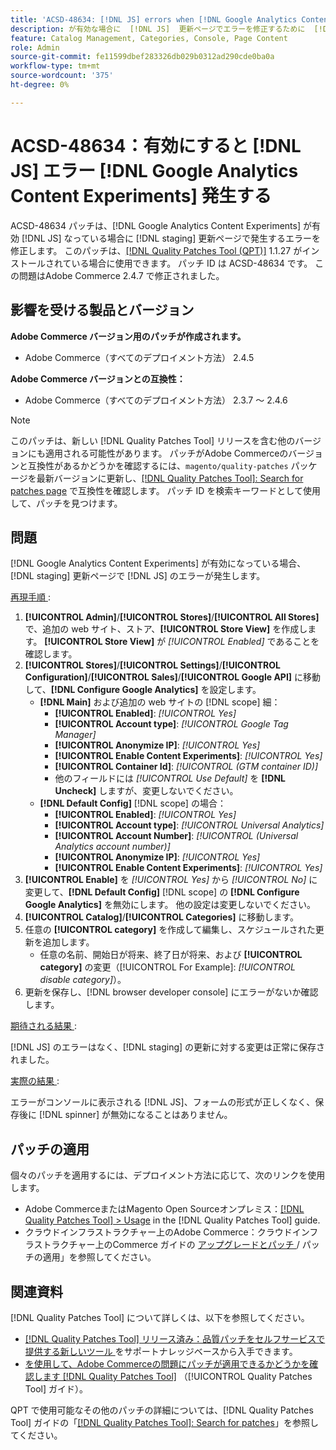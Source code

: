 ```yaml
---
title: 'ACSD-48634: [!DNL JS] errors when [!DNL Google Analytics Content Experiments] enabled'
description: が有効な場合に  [!DNL JS]  更新ページでエラーを修正するために  [!DNL staging] ACSD-48634 パッチ  [!DNL Google Analytics Content Experiments]  適用します。
feature: Catalog Management, Categories, Console, Page Content
role: Admin
source-git-commit: fe11599dbef283326db029b0312ad290cde0ba0a
workflow-type: tm+mt
source-wordcount: '375'
ht-degree: 0%

---
```


# ACSD-48634：有効にすると [!DNL JS] エラー [!DNL Google Analytics Content Experiments] 発生する

ACSD-48634 パッチは、[!DNL Google Analytics Content Experiments] が有効 [!DNL JS] なっている場合に [!DNL staging] 更新ページで発生するエラーを修正します。 このパッチは、[[!DNL Quality Patches Tool (QPT)]](https://experienceleague.adobe.com/ja/docs/commerce-knowledge-base/kb/announcements/commerce-announcements/magento-quality-patches-released-new-tool-to-self-serve-quality-patches) 1.1.27 がインストールされている場合に使用できます。 パッチ ID は ACSD-48634 です。 この問題はAdobe Commerce 2.4.7 で修正されました。

## 影響を受ける製品とバージョン

**Adobe Commerce バージョン用のパッチが作成されます。**

* Adobe Commerce（すべてのデプロイメント方法） 2.4.5

**Adobe Commerce バージョンとの互換性：**

* Adobe Commerce（すべてのデプロイメント方法） 2.3.7 ～ 2.4.6

>[!NOTE]
>
>このパッチは、新しい [!DNL Quality Patches Tool] リリースを含む他のバージョンにも適用される可能性があります。 パッチがAdobe Commerceのバージョンと互換性があるかどうかを確認するには、`magento/quality-patches` パッケージを最新バージョンに更新し、[[!DNL Quality Patches Tool]: Search for patches page](https://experienceleague.adobe.com/tools/commerce-quality-patches/index.html?lang=ja) で互換性を確認します。 パッチ ID を検索キーワードとして使用して、パッチを見つけます。

## 問題

[!DNL Google Analytics Content Experiments] が有効になっている場合、[!DNL staging] 更新ページで [!DNL JS] のエラーが発生します。

<u> 再現手順 </u>:

1. **[!UICONTROL Admin]**/**[!UICONTROL Stores]**/**[!UICONTROL All Stores]** で、追加の web サイト、ストア、**[!UICONTROL Store View]** を作成します。 **[!UICONTROL Store View]** が *[!UICONTROL Enabled]* であることを確認します。
1. **[!UICONTROL Stores]**/**[!UICONTROL Settings]**/**[!UICONTROL Configuration]**/**[!UICONTROL Sales]**/**[!UICONTROL Google API]** に移動して、**[!DNL Configure Google Analytics]** を設定します。
   * **[!DNL Main]** および追加の web サイトの [!DNL scope] 細：
      * **[!UICONTROL Enabled]**: *[!UICONTROL Yes]*
      * **[!UICONTROL Account type]**: *[!UICONTROL Google Tag Manager]*
      * **[!UICONTROL Anonymize IP]**: *[!UICONTROL Yes]*
      * **[!UICONTROL Enable Content Experiments]**: *[!UICONTROL Yes]*
      * **[!UICONTROL Container Id]**: *[!UICONTROL (GTM container ID)]*
      * 他のフィールドには *[!UICONTROL Use Default]* を **[!DNL Uncheck]** しますが、変更しないでください。
   * **[!DNL Default Config]** [!DNL scope] の場合：
      * **[!UICONTROL Enabled]**: *[!UICONTROL Yes]*
      * **[!UICONTROL Account type]**: *[!UICONTROL Universal Analytics]*
      * **[!UICONTROL Account Number]**: *[!UICONTROL (Universal Analytics account number)]*
      * **[!UICONTROL Anonymize IP]**: *[!UICONTROL Yes]*
      * **[!UICONTROL Enable Content Experiments]**: *[!UICONTROL Yes]*
1. **[!UICONTROL Enable]** を *[!UICONTROL Yes]* から *[!UICONTROL No]* に変更して、**[!DNL Default Config]** [!DNL scope] の **[!DNL Configure Google Analytics]** を無効にします。 他の設定は変更しないでください。
1. **[!UICONTROL Catalog]**/**[!UICONTROL Categories]** に移動します。
1. 任意の **[!UICONTROL category]** を作成して編集し、スケジュールされた更新を追加します。
   * 任意の名前、開始日が将来、終了日が将来、および **[!UICONTROL category]** の変更（[!UICONTROL For Example]: *[!UICONTROL disable category]*）。
1. 更新を保存し、[!DNL browser developer console] にエラーがないか確認します。

<u> 期待される結果 </u>:

[!DNL JS] のエラーはなく、[!DNL staging] の更新に対する変更は正常に保存されました。

<u> 実際の結果 </u>:

エラーがコンソールに表示される [!DNL JS]、フォームの形式が正しくなく、保存後に [!DNL spinner] が無効になることはありません。

## パッチの適用

個々のパッチを適用するには、デプロイメント方法に応じて、次のリンクを使用します。

* Adobe CommerceまたはMagento Open Sourceオンプレミス：[[!DNL Quality Patches Tool] > Usage](/help/tools/quality-patches-tool/usage.md) in the [!DNL Quality Patches Tool] guide.
* クラウドインフラストラクチャー上のAdobe Commerce：クラウドインフラストラクチャー上のCommerce ガイドの [ アップグレードとパッチ ](https://experienceleague.adobe.com/docs/commerce-cloud-service/user-guide/develop/upgrade/apply-patches.html?lang=ja)/ パッチの適用」を参照してください。

## 関連資料

[!DNL Quality Patches Tool] について詳しくは、以下を参照してください。

* [[!DNL Quality Patches Tool]  リリース済み：品質パッチをセルフサービスで提供する新しいツール ](https://experienceleague.adobe.com/ja/docs/commerce-knowledge-base/kb/announcements/commerce-announcements/magento-quality-patches-released-new-tool-to-self-serve-quality-patches) をサポートナレッジベースから入手できます。
* [ を使用して、Adobe Commerceの問題にパッチが適用できるかどうかを確認します  [!DNL Quality Patches Tool]](/help/tools/quality-patches-tool/patches-available-in-qpt/check-patch-for-magento-issue-with-magento-quality-patches.md) （[!UICONTROL Quality Patches Tool] ガイド）。


QPT で使用可能なその他のパッチの詳細については、[!DNL Quality Patches Tool] ガイドの「[[!DNL Quality Patches Tool]: Search for patches](https://experienceleague.adobe.com/tools/commerce-quality-patches/index.html?lang=ja)」を参照してください。
